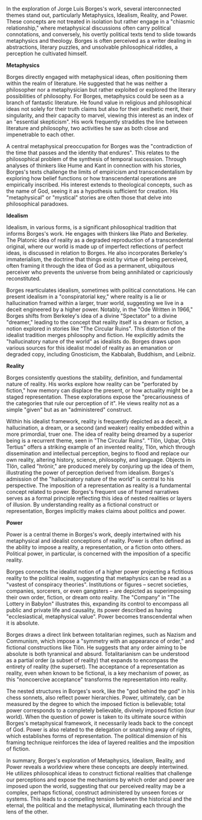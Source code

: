 In the exploration of Jorge Luis Borges's work, several interconnected themes stand out, particularly Metaphysics, Idealism, Reality, and Power. These concepts are not treated in isolation but rather engage in a "chiasmic relationship," where metaphysical discussions often carry political connotations, and conversely, his overtly political texts tend to slide towards metaphysics and theology. Borges is often perceived as a writer dealing in abstractions, literary puzzles, and unsolvable philosophical riddles, a perception he cultivated himself.

**Metaphysics**

Borges directly engaged with metaphysical ideas, often positioning them within the realm of literature. He suggested that he was neither a philosopher nor a metaphysician but rather exploited or explored the literary possibilities of philosophy. For Borges, metaphysics could be seen as a branch of fantastic literature. He found value in religious and philosophical ideas not solely for their truth claims but also for their aesthetic merit, their singularity, and their capacity to marvel, viewing this interest as an index of an "essential skepticism". His work frequently straddles the line between literature and philosophy, two activities he saw as both close and impenetrable to each other.

A central metaphysical preoccupation for Borges was the "contradiction of the time that passes and the identity that endures". This relates to the philosophical problem of the synthesis of temporal succession. Through analyses of thinkers like Hume and Kant in connection with his stories, Borges's texts challenge the limits of empiricism and transcendentalism by exploring how belief functions or how transcendental operations are empirically inscribed. His interest extends to theological concepts, such as the name of God, seeing it as a hypothesis sufficient for creation. His "metaphysical" or "mystical" stories are often those that delve into philosophical paradoxes.

**Idealism**

Idealism, in various forms, is a significant philosophical tradition that informs Borges's work. He engages with thinkers like Plato and Berkeley. The Platonic idea of reality as a degraded reproduction of a transcendental original, where our world is made up of imperfect reflections of perfect ideas, is discussed in relation to Borges. He also incorporates Berkeley's immaterialism, the doctrine that things exist by virtue of being perceived, often framing it through the idea of God as a permanent, ubiquitous perceiver who prevents the universe from being annihilated or capriciously reconstituted.

Borges rearticulates idealism, sometimes with political connotations. He can present idealism in a "conspiratorial key," where reality is a lie or hallucination framed within a larger, truer world, suggesting we live in a deceit engineered by a higher power. Notably, in the "Ode Written in 1966," Borges shifts from Berkeley's idea of a divine "Spectator" to a divine "dreamer," leading to the concept that reality itself is a dream or fiction, a notion explored in stories like "The Circular Ruins". This distortion of the idealist tradition merges philosophy and fiction. He explicitly admits the "hallucinatory nature of the world" as idealists do. Borges draws upon various sources for this idealist model of reality as an emanation or degraded copy, including Gnosticism, the Kabbalah, Buddhism, and Leibniz.

**Reality**

Borges consistently questions the stability, definition, and fundamental nature of reality. His works explore how reality can be "perforated by fiction," how memory can displace the present, or how actuality might be a staged representation. These explorations expose the "precariousness of the categories that rule our perception of it". He views reality not as a simple "given" but as an "administered" construct.

Within his idealist framework, reality is frequently depicted as a deceit, a hallucination, a dream, or a second (and weaker) reality embedded within a more primordial, truer one. The idea of reality being dreamed by a superior being is a recurrent theme, seen in "The Circular Ruins". "Tlön, Uqbar, Orbis Tertius" offers a striking example of an invented reality, Tlön, which through dissemination and intellectual perception, begins to flood and replace our own reality, altering history, science, philosophy, and language. Objects in Tlön, called "hrönir," are produced merely by conjuring up the idea of them, illustrating the power of perception derived from idealism. Borges's admission of the "hallucinatory nature of the world" is central to his perspective. The imposition of a representation as reality is a fundamental concept related to power. Borges's frequent use of framed narratives serves as a formal principle reflecting this idea of nested realities or layers of illusion. By understanding reality as a fictional construct or representation, Borges implicitly makes claims about politics and power.

**Power**

Power is a central theme in Borges's work, deeply intertwined with his metaphysical and idealist conceptions of reality. Power is often defined as the ability to impose a reality, a representation, or a fiction onto others. Political power, in particular, is concerned with the imposition of a specific reality.

Borges connects the idealist notion of a higher power projecting a fictitious reality to the political realm, suggesting that metaphysics can be read as a "vastest of conspiracy theories". Institutions or figures – secret societies, companies, sorcerers, or even gangsters – are depicted as superimposing their own order, fiction, or dream onto reality. The "Company" in "The Lottery in Babylon" illustrates this, expanding its control to encompass all public and private life and causality, its power described as having "ecclesiastical, metaphysical value". Power becomes transcendental when it is absolute.

Borges draws a direct link between totalitarian regimes, such as Nazism and Communism, which impose a "symmetry with an appearance of order," and fictional constructions like Tlön. He suggests that any order aiming to be absolute is both tyrannical and absurd. Totalitarianism can be understood as a partial order (a subset of reality) that expands to encompass the entirety of reality (the superset). The acceptance of a representation as reality, even when known to be fictional, is a key mechanism of power, as this "noncoercive acceptance" transforms the representation into reality.

The nested structures in Borges's work, like the "god behind the god" in his chess sonnets, also reflect power hierarchies. Power, ultimately, can be measured by the degree to which the imposed fiction is believable; total power corresponds to a completely believable, divinely imposed fiction (our world). When the question of power is taken to its ultimate source within Borges's metaphysical framework, it necessarily leads back to the concept of God. Power is also related to the delegation or snatching away of rights, which establishes forms of representation. The political dimension of his framing technique reinforces the idea of layered realities and the imposition of fiction.

In summary, Borges's exploration of Metaphysics, Idealism, Reality, and Power reveals a worldview where these concepts are deeply intertwined. He utilizes philosophical ideas to construct fictional realities that challenge our perceptions and expose the mechanisms by which order and power are imposed upon the world, suggesting that our perceived reality may be a complex, perhaps fictional, construct administered by unseen forces or systems. This leads to a compelling tension between the historical and the eternal, the political and the metaphysical, illuminating each through the lens of the other.